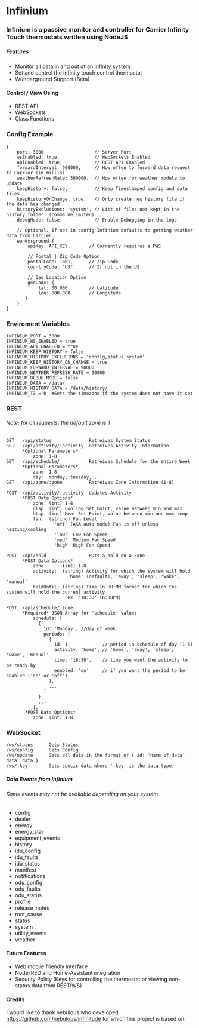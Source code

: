 # Infinium


### Infinium is a passive monitor and controller for Carrier Infinity Touch thermostats written using NodeJS


##### Features
  * Monitor all data in and out of an infinity system
  * Set and control the infinity touch control thermostat
  * Wunderground Support (Beta)
 

#### Control / View Using
  * REST API
  * WebSockets
  * Class Functions

### Config Example
```
{
    port: 3000,                  // Server Port
    wsEnabled: true,             // WebSockets Enabled
    apiEnabled: true,            // REST API Enabled
    forwardInterval: 900000,     // How often to forward data request to Carrier (in millis)
    weatherRefreshRate: 300000,  // How often for weather module to update
    keepHistory: false,          // Keep Timestamped config and data files
    keepHistoryOnChange: true,   // Only create new history file if the data has changed
    historyExclusions: 'system', // List of files not kept in the history folder. (comma delimited)
    debugMode: false,            // Enable Debugging in the logs
    
    // Optional. If not in config Infinium defaults to getting weather data from Carrier.
    wunderground {
        apiKey: API_KEY,       // Currently requires a PWS
        
        // Postal | Zip Code Option
        postalCode: 1001,      // Zip Code
        countryCode: "US",     // If not in the US
        
        // Geo Location Option
        geoCode: {
            lat: 00.000,       // Latitude
            lon: 000.000       // Longitude
       }
    }
}
```

### Enviroment Variables
```
INFINIUM_PORT = 3000
INFINIUM_WS_ENABLED = true
INFINIUM_API_ENABLED = true
INFINIUM_KEEP_HISTORY = false
INFINIUM_HISTORY_EXCLUSIONS = 'config,status,system'
INFINIUM_KEEP_HISTORY_ON_CHANGE = true
INFINIUM_FORWARD_INTERVAL = 90000
INFINIUM_WEATHER_REFRESH_RATE = 90000
INFINIUM_DEBUG_MODE = false
INFINIUM_DATA = /data/
INFINIUM_HISTORY_DATA = /data/history/
INFINIUM_TZ = 0  #Sets the timezone if the system does not have it set
```


### REST
###### Note: for all requests, the default zone is 1
## 
```
GET   /api/status              Retreives System Status
GET   /api/activity/:activity  Retreives Activity Information
      *Optional Parameters*
          zone: 1-8
GET   /api/schedule/           Retreives Schedule for the entire Week
      *Optional Parameters*
          zone: 1-8
          day:  monday, tuesday, ..
GET   /api/zone/:zone          Retreives Zone Information (1-8)

POST  /api/activity/:activity  Updates Activity
      *POST Data Options*
          zone: (int) 1-8
          clsp: (int) Cooling Set Point, value between min and max
          htsp: (int) Heat Set Point, value between min and max temp
          fan:  (string) Fan Level
                  'off' (AKA auto mode) Fan is off unless heating/cooling
                  'low'  Low Fan Speed
                  'med'  Medium Fan Speed
                  'high' High Fan Speed

POST  /api/hold                Puts a hold on a Zone
      *POST Data Options*
          zone:      (int) 1-8
          activity:  (string) Activity for which the system will hold
                       'home' (default), 'away', 'sleep', 'wake', 'manual'
          holdUntil: (string) Time in HH:MM format for which the system will hold the current activity
                       ex: '18:30' (6:30PM)
                       
POST  /api/schedule/:zone
      *Required* JSON Array for 'schedule' value:
          schedule: [
            {
              id: 'Monday', //day of week
              periods: [
                {
                  id: 1,            // period in schedule of day (1-5)
                  activity: 'home', // 'home', 'away', 'sleep', 'wake', 'manual'
                  time: '18:30',    // time you want the activity to be ready by
                  enabled: 'on'     // if you want the period to be enabled ('on' or 'off')
                },
                ...
              ]
            },
            ...
          ],
       *POST Data Options*
          zone: (int) 1-8
```


### WebSocket
```
/ws/status      Gets Status
/ws/config      Gets Config
/ws/update      Gets all data in the format of { id: 'name of data', data: data }
/ws/:key        Gets specic data where ':key' is the data type.
```

##### Data Events from Infinium
###### *Some events may not be available depending on your system*
 * config
 * dealer
 * energy
 * energy_star
 * equipment_events
 * history
 * idu_config
 * idu_faults
 * idu_status
 * manifest
 * notifications
 * odu_config
 * odu_faults
 * odu_status
 * profile
 * release_notes
 * root_cause
 * status
 * system
 * utility_events
 * weather
 

#### Future Features
 * Web mobile friendly interface
 * Node-RED and Home-Assistant integration
 * Security Policy (Keys for controlling the thermostat or viewing non-status data from REST/WS)


#### Credits
I would like to thank nebulous who developed https://github.com/nebulous/infinitude for which this project is based on.